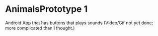 # AnimalsPrototype 1
Android App that has buttons that plays sounds (Video/Gif not yet done; more complicated than I thought.)
